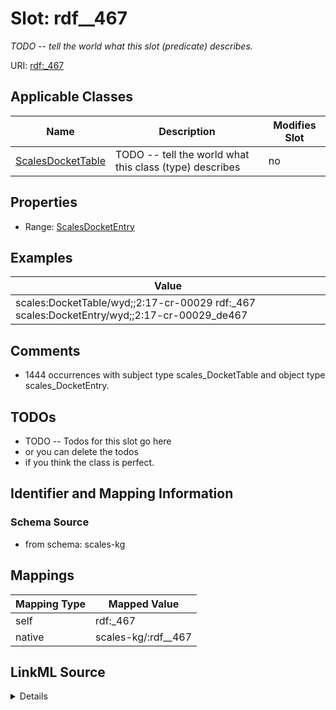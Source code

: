 

# Slot: rdf__467


_TODO -- tell the world what this slot (predicate) describes._





URI: [rdf:_467](http://www.w3.org/1999/02/22-rdf-syntax-ns#_467)



<!-- no inheritance hierarchy -->





## Applicable Classes

| Name | Description | Modifies Slot |
| --- | --- | --- |
| [ScalesDocketTable](../classes/ScalesDocketTable.md) | TODO -- tell the world what this class (type) describes |  no  |







## Properties

* Range: [ScalesDocketEntry](../classes/ScalesDocketEntry.md)






## Examples

| Value |
| --- |
| scales:DocketTable/wyd;;2:17-cr-00029 rdf:_467 scales:DocketEntry/wyd;;2:17-cr-00029_de467 |

## Comments

* 1444 occurrences with subject type scales_DocketTable and object type scales_DocketEntry.

## TODOs

* TODO -- Todos for this slot go here
* or you can delete the todos
* if you think the class is perfect.

## Identifier and Mapping Information







### Schema Source


* from schema: scales-kg




## Mappings

| Mapping Type | Mapped Value |
| ---  | ---  |
| self | rdf:_467 |
| native | scales-kg/:rdf__467 |




## LinkML Source

<details>
```yaml
name: rdf__467
description: TODO -- tell the world what this slot (predicate) describes.
todos:
- TODO -- Todos for this slot go here
- or you can delete the todos
- if you think the class is perfect.
comments:
- 1444 occurrences with subject type scales_DocketTable and object type scales_DocketEntry.
examples:
- value: scales:DocketTable/wyd;;2:17-cr-00029 rdf:_467 scales:DocketEntry/wyd;;2:17-cr-00029_de467
from_schema: scales-kg
rank: 1000
slot_uri: rdf:_467
alias: rdf__467
domain_of:
- scales_DocketTable
range: scales_DocketEntry

```
</details>